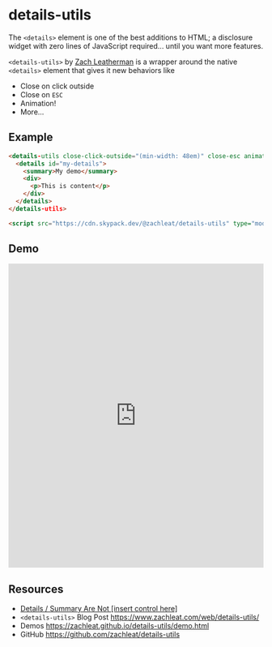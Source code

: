 # details-utils

The `<details>` element is one of the best additions to HTML; a disclosure widget with zero lines of JavaScript required... until you want more features. 

`<details-utils>` by [Zach Leatherman](https://www.zachleat.com/) is a wrapper around the native `<details>` element that gives it new behaviors like 

- Close on click outside
- Close on `ESC`
- Animation!
- More...
## Example

```html
<details-utils close-click-outside="(min-width: 48em)" close-esc animate>
  <details id="my-details">
    <summary>My demo</summary>
    <div>
      <p>This is content</p>
    </div>
  </details>
</details-utils>

<script src="https://cdn.skypack.dev/@zachleat/details-utils" type="module"></script>  
```

## Demo
<iframe height="600" style="width: 100%;" scrolling="no" title="&lt;details-utils&gt; example" src="https://codepen.io/davatron5000/embed/dyJKeqR?default-tab=html%2Cresult&theme-id=light" frameborder="no" loading="lazy" allowtransparency="true" allowfullscreen="true">
  See the Pen <a href="https://codepen.io/davatron5000/pen/dyJKeqR">
  &lt;details-utils&gt; example</a> by Dave Rupert (<a href="https://codepen.io/davatron5000">@davatron5000</a>)
  on <a href="https://codepen.io">CodePen</a>.
</iframe>

## Resources

- [Details / Summary Are Not [insert control here]](https://adrianroselli.com/2019/04/details-summary-are-not-insert-control-here.html)
- `<details-utils>` Blog Post https://www.zachleat.com/web/details-utils/
- Demos https://zachleat.github.io/details-utils/demo.html
- GitHub https://github.com/zachleat/details-utils

